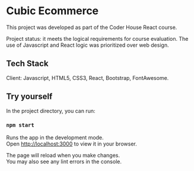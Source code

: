 # Cubic Ecommerce

This project was developed as part of the Coder House React course.

Project status: it meets the logical requirements for course evaluation. The use of Javascript and React logic was prioritized over web design.

## Tech Stack

Client: Javascript, HTML5, CSS3, React, Bootstrap, FontAwesome.

## Try yourself

In the project directory, you can run:

### `npm start`

Runs the app in the development mode.\
Open [http://localhost:3000](http://localhost:3000) to view it in your browser.

The page will reload when you make changes.\
You may also see any lint errors in the console.


